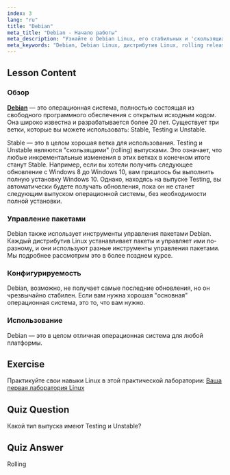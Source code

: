 ```yaml
---
index: 3
lang: "ru"
title: "Debian"
meta_title: "Debian - Начало работы"
meta_description: "Узнайте о Debian Linux, его стабильных и 'скользящих' выпусках, а также об управлении пакетами. Узнайте, почему Debian является отличной базовой ОС для начинающих и опытных пользователей."
meta_keywords: "Debian, Debian Linux, дистрибутив Linux, rolling release, управление пакетами, учебник Linux, Linux для начинающих, руководство по Linux"
---
```


## Lesson Content

### Обзор

[**Debian**](https://www.debian.org) — это операционная система, полностью состоящая из свободного программного обеспечения с открытым исходным кодом. Она широко известна и разрабатывается более 20 лет. Существует три ветки, которые вы можете использовать: Stable, Testing и Unstable.

Stable — это в целом хорошая ветка для использования. Testing и Unstable являются "скользящими" (rolling) выпусками. Это означает, что любые инкрементальные изменения в этих ветках в конечном итоге станут Stable. Например, если вы хотели получить следующее обновление с Windows 8 до Windows 10, вам пришлось бы выполнить полную установку Windows 10. Однако, находясь на выпуске Testing, вы автоматически будете получать обновления, пока он не станет следующим выпуском операционной системы, без необходимости полной установки.

### Управление пакетами

Debian также использует инструменты управления пакетами Debian. Каждый дистрибутив Linux устанавливает пакеты и управляет ими по-разному, и они используют разные инструменты управления пакетами. Мы подробнее рассмотрим это в более позднем курсе.

### Конфигурируемость

Debian, возможно, не получает самые последние обновления, но он чрезвычайно стабилен. Если вам нужна хорошая "основная" операционная система, это то, что вам нужно.

### Использование

Debian — это в целом отличная операционная система для любой платформы.

## Exercise

Практикуйте свои навыки Linux в этой практической лаборатории: [Ваша первая лаборатория Linux](https://labex.io/labs/linux-your-first-linux-lab-270253)

## Quiz Question

Какой тип выпуска имеют Testing и Unstable?

## Quiz Answer

Rolling
